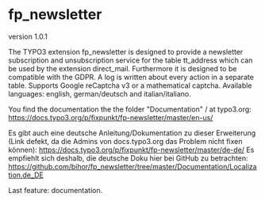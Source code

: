 # fp_newsletter

version 1.0.1

The TYPO3 extension fp_newsletter is designed to provide a newsletter subscription and unsubscription service for the table tt_address which can be used
by the extension direct_mail. Furthermore it is designed to be compatible with the GDPR. A log is written about every action in a separate table.
Supports Google reCaptcha v3 or a mathematical captcha.
Available languages: english, german/deutsch and italian/italiano.

You find the documentation the the folder "Documentation" / at typo3.org:
https://docs.typo3.org/p/fixpunkt/fp-newsletter/master/en-us/

Es gibt auch eine deutsche Anleitung/Dokumentation zu dieser Erweiterung (Link defekt, da die Admins von docs.typo3.org das Problem nicht fixen können):
https://docs.typo3.org/p/fixpunkt/fp-newsletter/master/de-de/
Es empfiehlt sich deshalb, die deutsche Doku hier bei GitHub zu betrachten:
https://github.com/bihor/fp_newsletter/tree/master/Documentation/Localization.de_DE

Last feature: documentation.